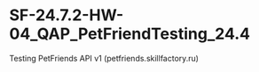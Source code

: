 # SF-24.7.2-HW-04_QAP_PetFriendTesting_24.4
Testing PetFriends API v1  (petfriends.skillfactory.ru)
